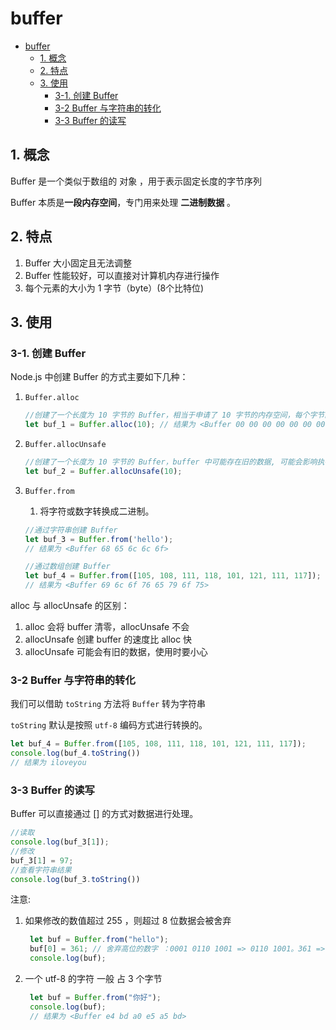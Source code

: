 # buffer

- [buffer](#buffer)
  - [1. 概念](#1-概念)
  - [2. 特点](#2-特点)
  - [3. 使用](#3-使用)
    - [3-1. 创建 Buffer](#3-1-创建-buffer)
    - [3-2 Buffer 与字符串的转化](#3-2-buffer-与字符串的转化)
    - [3-3 Buffer 的读写](#3-3-buffer-的读写)

## 1. 概念

Buffer 是一个类似于数组的 对象 ，用于表示固定长度的字节序列

Buffer 本质是**一段内存空间**，专门用来处理 **二进制数据** 。

## 2. 特点

1. Buffer 大小固定且无法调整
2. Buffer 性能较好，可以直接对计算机内存进行操作
3. 每个元素的大小为 1 字节（byte）(8个比特位)

## 3. 使用

### 3-1. 创建 Buffer

Node.js 中创建 Buffer 的方式主要如下几种：

1. `Buffer.alloc`

   ```js
   //创建了一个长度为 10 字节的 Buffer，相当于申请了 10 字节的内存空间，每个字节的值为 0
   let buf_1 = Buffer.alloc(10); // 结果为 <Buffer 00 00 00 00 00 00 00 00 00 00>
   ```

2. `Buffer.allocUnsafe`

   ```js
   //创建了一个长度为 10 字节的 Buffer，buffer 中可能存在旧的数据, 可能会影响执行结果，所以叫 unsafe
   let buf_2 = Buffer.allocUnsafe(10);
   ```

3. `Buffer.from`
   1. 将字符或数字转换成二进制。

   ```js
   //通过字符串创建 Buffer
   let buf_3 = Buffer.from('hello');
   // 结果为 <Buffer 68 65 6c 6c 6f>

   //通过数组创建 Buffer
   let buf_4 = Buffer.from([105, 108, 111, 118, 101, 121, 111, 117]);
   // 结果为 <Buffer 69 6c 6f 76 65 79 6f 75>
   ```

alloc 与 allocUnsafe 的区别：

1. alloc 会将 buffer 清零，allocUnsafe 不会
2. allocUnsafe 创建 buffer 的速度比 alloc 快
3. allocUnsafe 可能会有旧的数据，使用时要小心

### 3-2 Buffer 与字符串的转化

我们可以借助 `toString` 方法将 `Buffer` 转为字符串

`toString` 默认是按照 `utf-8` 编码方式进行转换的。

```js
let buf_4 = Buffer.from([105, 108, 111, 118, 101, 121, 111, 117]);
console.log(buf_4.toString())
// 结果为 iloveyou
```

### 3-3 Buffer 的读写

Buffer 可以直接通过 [] 的方式对数据进行处理。

```js
//读取
console.log(buf_3[1]);
//修改
buf_3[1] = 97;
//查看字符串结果
console.log(buf_3.toString())
```

注意:

1. 如果修改的数值超过 255 ，则超过 8 位数据会被舍弃

   ```js
    let buf = Buffer.from("hello");
    buf[0] = 361; // 舍弃高位的数字 ：0001 0110 1001 => 0110 1001。361 => 105
    console.log(buf);
   ```

2. 一个 utf-8 的字符 一般 占 3 个字节

   ```js
    let buf = Buffer.from("你好");
    console.log(buf);
    // 结果为 <Buffer e4 bd a0 e5 a5 bd>
   ```
